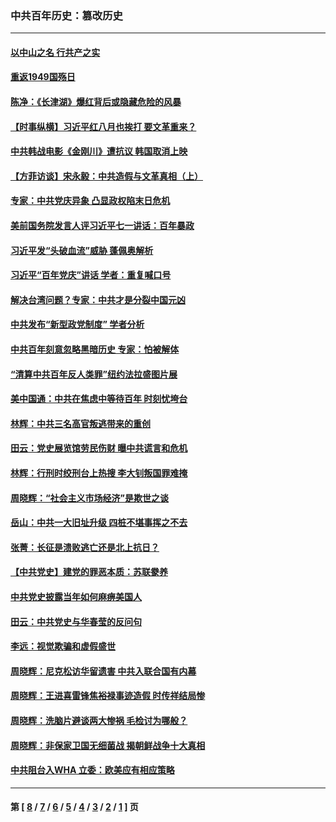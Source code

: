 ### 中共百年历史：篡改历史
---
#### [以中山之名 行共产之实](../../pages/nf1176115/n13346437.md?11140430) 
#### [重返1949国殇日](../../pages/nf1176115/n13346372.md?11140430) 
#### [陈净：《长津湖》爆红背后或隐藏危险的风暴](../../pages/nf1176115/n13314364.md?11140430) 
#### [【时事纵横】习近平红八月也挨打 要文革重来？](../../pages/nf1176115/n13231393.md?11140430) 
#### [中共韩战电影《金刚川》遭抗议 韩国取消上映](../../pages/nf1176115/n13219114.md?11140430) 
#### [【方菲访谈】宋永毅：中共造假与文革真相（上）](../../pages/nf1176115/n13200760.md?11140430) 
#### [专家：中共党庆异象 凸显政权陷末日危机](../../pages/nf1176115/n13067084.md?11140430) 
#### [美前国务院发言人评习近平七一讲话：百年暴政](../../pages/nf1176115/n13066986.md?11140430) 
#### [习近平发“头破血流”威胁 蓬佩奥解析](../../pages/nf1176115/n13063604.md?11140430) 
#### [习近平“百年党庆”讲话 学者：重复喊口号](../../pages/nf1176115/n13061411.md?11140430) 
#### [解决台湾问题？专家：中共才是分裂中国元凶](../../pages/nf1176115/n13060811.md?11140430) 
#### [中共发布“新型政党制度” 学者分析](../../pages/nf1176115/n13056354.md?11140430) 
#### [中共百年刻意忽略黑暗历史 专家：怕被解体](../../pages/nf1176115/n13056056.md?11140430) 
#### [“清算中共百年反人类罪”纽约法拉盛图片展](../../pages/nf1176115/n13052220.md?11140430) 
#### [美中国通：中共在焦虑中等待百年 时刻忧垮台](../../pages/nf1176115/n13048820.md?11140430) 
#### [林辉：中共三名高官叛逃带来的重创](../../pages/nf1176115/n13035206.md?11140430) 
#### [田云：党史展览馆劳民伤财 曝中共谎言和危机](../../pages/nf1176115/n13033900.md?11140430) 
#### [林辉：行刑时绞刑台上热搜 李大钊叛国罪难掩](../../pages/nf1176115/n13031965.md?11140430) 
#### [周晓辉：“社会主义市场经济”是欺世之谈](../../pages/nf1176115/n13024090.md?11140430) 
#### [岳山：中共一大旧址升级 四桩不堪事挥之不去](../../pages/nf1176115/n13021697.md?11140430) 
#### [张菁：长征是溃败逃亡还是北上抗日？](../../pages/nf1176115/n13020585.md?11140430) 
#### [【中共党史】建党的罪恶本质：苏联豢养](../../pages/nf1176115/n13011888.md?11140430) 
#### [中共党史披露当年如何麻痹美国人](../../pages/nf1176115/n12966400.md?11140430) 
#### [田云：中共党史与华春莹的反问句](../../pages/nf1176115/n12765178.md?11140430) 
#### [李远：视觉欺骗和虚假盛世](../../pages/nf1176115/n12993376.md?11140430) 
#### [周晓辉：尼克松访华留遗害 中共入联合国有内幕](../../pages/nf1176115/n12991422.md?11140430) 
#### [周晓辉：王进喜雷锋焦裕禄事迹造假 时传祥结局惨](../../pages/nf1176115/n12985497.md?11140430) 
#### [周晓辉：洗脑片避谈两大惨祸 毛检讨为哪般？](../../pages/nf1176115/n12971285.md?11140430) 
#### [周晓辉：非保家卫国无细菌战 揭朝鲜战争十大真相](../../pages/nf1176115/n12954161.md?11140430) 
#### [中共阻台入WHA 立委：欧美应有相应策略](../../pages/nf1176115/n12939343.md?11140430) 

---
#### 第 [ [8](./8.md?11140430) / [7](./7.md?11140430) / [6](./6.md?11140430) / [5](./5.md?11140430) / [4](./4.md?11140430) / [3](./3.md?11140430) / [2](./2.md?11140430) / [1](./1.md?11140430) ] 页
